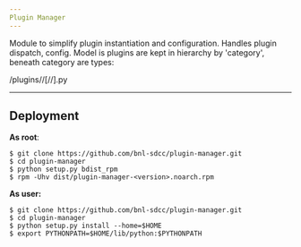 ```yaml
---
Plugin Manager
---
```


Module to simplify plugin instantiation and configuration. Handles plugin dispatch, config. Model is plugins are kept in hierarchy by 'category', beneath category are types:

<package>/plugins/<category>/[<type>/<subtype>/].py


---
Deployment
---

**As root**:

    $ git clone https://github.com/bnl-sdcc/plugin-manager.git
    $ cd plugin-manager
    $ python setup.py bdist_rpm
    $ rpm -Uhv dist/plugin-manager-<version>.noarch.rpm

**As user:**

    $ git clone https://github.com/bnl-sdcc/plugin-manager.git
    $ cd plugin-manager
    $ python setup.py install --home=$HOME
    $ export PYTHONPATH=$HOME/lib/python:$PYTHONPATH



